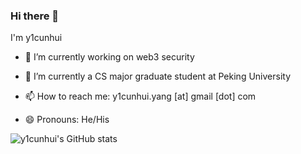 ### Hi there 👋

I'm y1cunhui


- 🔭 I’m currently working on web3 security
- 🌱 I’m currently a CS major graduate student at Peking University

- 📫 How to reach me: y1cunhui.yang [at] gmail [dot] com
- 😄 Pronouns: He/His


![y1cunhui's GitHub stats](https://github-readme-stats.vercel.app/api?username=y1cunhui&count_private=true&show_icons=true&theme=tokyonight)

